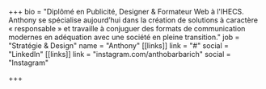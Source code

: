 +++
bio = "Diplômé en Publicité, Designer & Formateur Web à l'IHECS. Anthony se spécialise aujourd’hui dans la création de solutions à caractère « responsable » et travaille à conjuguer des formats de communication modernes en adéquation avec une société en pleine transition."
job = "Stratégie & Design"
name = "Anthony"
[[links]]
link = "#"
social = "LinkedIn"
[[links]]
link = "instagram.com/anthobarbarich"
social = "Instagram"

+++
